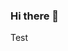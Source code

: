 ### Hi there 👋

<!--
My journey into the world of programming commenced back in 1999 when I was 14-year-old. I was intrigued by my father's cousin, who was tirelessly working on a program for my father's shop. I would often find myself seated beside him, observing his mysterious strokes of words and phrases on the computer screen.

I recall once asking him about a line that looked puzzling to me: "What does this 'i=i+1' mean? It seems nonsensical." He replied, somewhat dismissively, "Even if I explained, you wouldn't comprehend." That retort felt like a challenge to me, as if he was daring me to delve into learning Visual Basic programming.

I headed to a bookstore and purchased a book titled "Programming Microsoft Visual Basic 6.0" Additionally, I took the liberty of "borrowing" Visual Studio 6.0 CDs from his drawer, installing the software on my own PC, and diving headfirst into programming.

That was only the beginning. Over the next three years, I taught myself numerous programming concepts and techniques. Upon enrolling in university, I began to explore more academic approaches to software development, including object-oriented programming and design, software analysis, algorithms, project management, and more.

Though Visual Basic served as my gateway into the world of programming, I firmly believe that any programming language is merely a tool—a means of communication. Regardless of its difficulty, power, or limitations, what truly matters is the mindset of the developer. If you think logically and effectively, you will write efficient code. The programmer, not the programming language, is the driving force behind successful projects. While the choice of language may impact the time it takes to develop a program, it should not compromise its quality.

As I look ahead, my ambition is to continue enhancing my skills and applying them to a range of diverse and challenging scenarios. I am keen to cultivate an atmosphere of teamwork and cooperation, sharing my knowledge and experience with others, while also learning from the unique perspectives they bring. My aspiration is to contribute positively to innovative endeavors that can have a meaningful impact on the world. Regardless of where my journey takes me, my ultimate goal remains the same: to create and be part of projects that, through inventive breakthroughs and accomplishments, reshape the world in some significant way.



**ashajjar/ashajjar** is a ✨ _special_ ✨ repository because its `README.md` (this file) appears on your GitHub profile.

Here are some ideas to get you started:

- 🔭 I’m currently working on ...
- 🌱 I’m currently learning ...
- 👯 I’m looking to collaborate on ...
- 🤔 I’m looking for help with ...
- 💬 Ask me about ...
- 📫 How to reach me: ...
- 😄 Pronouns: ...
- ⚡ Fun fact: ...
-->

Test
